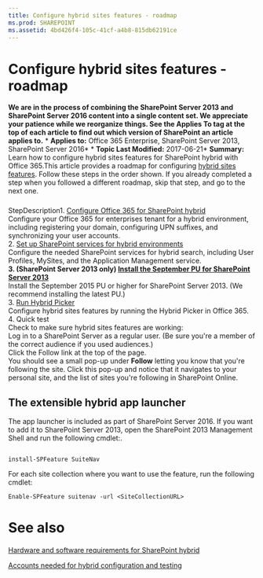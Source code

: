 ```yaml
---
title: Configure hybrid sites features - roadmap
ms.prod: SHAREPOINT
ms.assetid: 4bd426f4-105c-41cf-a4b8-815db62191ce
---
```



# Configure hybrid sites features - roadmap
 **We are in the process of combining the SharePoint Server 2013 and SharePoint Server 2016 content into a single content set. We appreciate your patience while we reorganize things. See the Applies To tag at the top of each article to find out which version of SharePoint an article applies to.** * **Applies to:** Office 365 Enterprise, SharePoint Server 2013, SharePoint Server 2016*  * **Topic Last Modified:** 2017-06-21* **Summary:** Learn how to configure hybrid sites features for SharePoint hybrid with Office 365.This article provides a roadmap for configuring  [hybrid sites features](html/plan-for-hybrid-sites-features.md). Follow these steps in the order shown. If you already completed a step when you followed a different roadmap, skip that step, and go to the next one.
### 

StepDescription1.  [Configure Office 365 for SharePoint hybrid](html/configure-office-365-for-sharepoint-hybrid.md) <br/> Configure your Office 365 for enterprises tenant for a hybrid environment, including registering your domain, configuring UPN suffixes, and synchronizing your user accounts.  <br/> 2.  [Set up SharePoint services for hybrid environments](html/set-up-sharepoint-services-for-hybrid-environments.md) <br/> Configure the needed SharePoint services for hybrid search, including User Profiles, MySites, and the Application Management service.  <br/> **3. (SharePoint Server 2013 only)  [Install the September PU for SharePoint Server 2013](https://technet.microsoft.com/library/mt715807.aspx)** <br/> Install the September 2015 PU or higher for SharePoint Server 2013. (We recommend installing the latest PU.)  <br/> 3.  [Run Hybrid Picker](html/run-hybrid-picker.md) <br/> Configure hybrid sites features by running the Hybrid Picker in Office 365.  <br/> 4. Quick test  <br/>  Check to make sure hybrid sites features are working: <br/>  Log in to a SharePoint Server as a regular user. (Be sure you're a member of the correct audience if you used audiences.) <br/>  Click the Follow link at the top of the page. <br/>  You should see a small pop-up under **Follow** letting you know that you're following the site. Click this pop-up and notice that it navigates to your personal site, and the list of sites you're following in SharePoint Online. <br/> 
## The extensible hybrid app launcher

The app launcher is included as part of SharePoint Server 2016. If you want to add it to SharePoint Server 2013, open the SharePoint 2013 Management Shell and run the following cmdlet:.
```

install-SPFeature SuiteNav
```

For each site collection where you want to use the feature, run the following cmdlet:


```
Enable-SPFeature suitenav -url <SiteCollectionURL>
```


# See also

#### 

 [Hardware and software requirements for SharePoint hybrid](html/hardware-and-software-requirements-for-sharepoint-hybrid.md)
  
    
    
 [Accounts needed for hybrid configuration and testing](html/accounts-needed-for-hybrid-configuration-and-testing.md)
  
    
    

  
    
    

